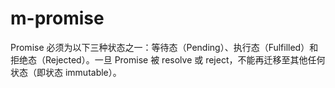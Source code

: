 # m-promise

Promise 必须为以下三种状态之一：等待态（Pending）、执行态（Fulfilled）和拒绝态（Rejected）。一旦 Promise 被 resolve 或 reject，不能再迁移至其他任何状态（即状态 immutable）。
